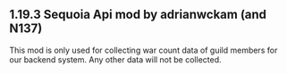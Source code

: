 ## 1.19.3 Sequoia Api mod by adrianwckam (and N137)

This mod is only used for collecting war count data of guild members for our backend system.
Any other data will not be collected.
